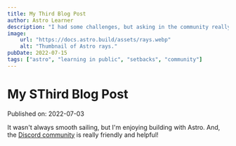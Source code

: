 ```yaml
---
title: My Third Blog Post
author: Astro Learner
description: "I had some challenges, but asking in the community really helped!"
image:
    url: "https://docs.astro.build/assets/rays.webp"
    alt: "Thumbnail of Astro rays."
pubDate: 2022-07-15
tags: ["astro", "learning in public", "setbacks", "community"]
---
```

# My SThird Blog Post

Published on: 2022-07-03

It wasn't always smooth sailing, but I'm enjoying building with Astro. And, the [Discord community](https://astro.build/chat) is really friendly and helpful!